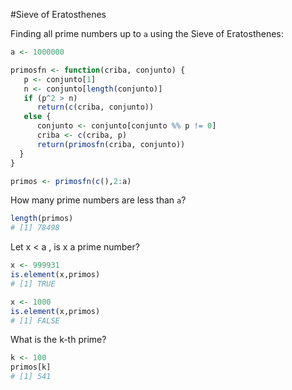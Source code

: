 #Sieve of Eratosthenes

Finding all prime numbers up to `a` using the Sieve of Eratosthenes:
```R
a <- 1000000

primosfn <- function(criba, conjunto) {
   p <- conjunto[1]
   n <- conjunto[length(conjunto)]
   if (p^2 > n)
      return(c(criba, conjunto))
   else {
      conjunto <- conjunto[conjunto %% p != 0] 
      criba <- c(criba, p)
      return(primosfn(criba, conjunto))
  }
}

primos <- primosfn(c(),2:a)
```

How many prime numbers are less than `a`?
```R
length(primos)
# [1] 78498
```

Let x < a , is x a prime number?
```R
x <- 999931 
is.element(x,primos)
# [1] TRUE

x <- 1000
is.element(x,primos)
# [1] FALSE
```

What is the k-th prime?
```R
k <- 100
primos[k]
# [1] 541
```
